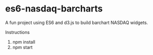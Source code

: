 # es6-nasdaq-barcharts

A fun project using ES6 and d3.js to build barchart NASDAQ widgets.

Instructions

1. npm install
2. npm start
